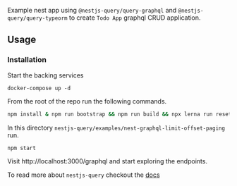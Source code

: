 Example nest app using `@nestjs-query/query-graphql` and `@nestjs-query/query-typeorm` to create `Todo App` graphql CRUD application.

## Usage

### Installation

Start the backing services

```
docker-compose up -d
```

From the root of the repo run the following commands.

```sh
npm install & npm run bootstrap && npm run build && npx lerna run reset
```

In this directory `nestjs-query/examples/nest-graphql-limit-offset-paging` run.

```
npm start
```

Visit http://localhost:3000/graphql and start exploring the endpoints.

To read more about `nestjs-query` checkout the [docs](https://doug-martin.github.io/nestjs-query/docs/introduction/getting-started)


